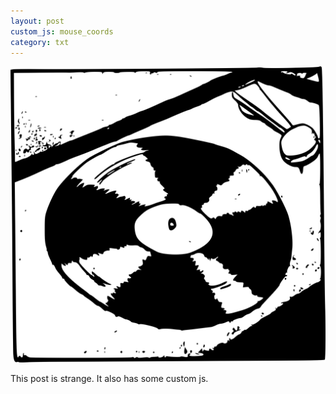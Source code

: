 ```yaml
---
layout: post
custom_js: mouse_coords
category: txt
---
```


![image](/assets/img/vinyl_album.png)

This post is strange. It also has some custom js.